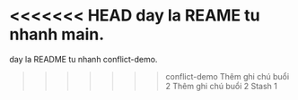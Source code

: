 <<<<<<< HEAD
day la REAME tu nhanh main.
=======
day la README tu nhanh conflict-demo.
>>>>>>> conflict-demo
Thêm ghi chú buổi 2
Thêm ghi chú buổi 2
Stash 1
